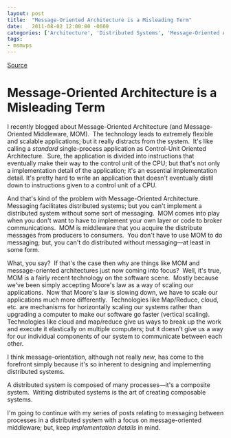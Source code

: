 ```yaml
---
layout: post
title:  "Message-Oriented Architecture is a Misleading Term"
date:   2011-08-02 12:00:00 -0600
categories: ['Architecture', 'Distributed Systems', 'Message-Oriented Architectures', 'MOM', 'Software Development']
tags:
- msmvps
---
```

[Source](http://blogs.msmvps.com/peterritchie/2011/08/03/message-oriented-architecture-is-a-misleading-term/ "Permalink to Message-Oriented Architecture is a Misleading Term")

# Message-Oriented Architecture is a Misleading Term

I recently blogged about Message-Oriented Architecture (and Message-Oriented Middleware, MOM).  The technology leads to extremely flexible and scalable applications; but it really distracts from the system.  It's like calling a _standard_ single-process application as Control-Unit Oriented Architecture.  Sure, the application is divided into instructions that eventually make their way to the control unit of the CPU; but that's not only a implementation detail of the application; it's an essential implementation detail. It's pretty hard to write an application that doesn't eventually distil down to instructions given to a control unit of a CPU.

And that's kind of the problem with Message-Oriented Architecture.  Messaging facilitates distributed systems; but you can't implement a distributed system without some sort of messaging.  MOM comes into play when you don't want to have to implement your own layer or code to broker communications.  MOM is middleware that you acquire the distribute messages from producers to consumers.  You don't have to use MOM to do messaging; but, you can't do distributed without messaging—at least in some form.

What, you say?  If that's the case then why are things like MOM and message-oriented architectures just now coming into focus?  Well, it's true, MOM is a fairly recent technology on the software scene.  Mostly because we've been simply accepting Moore's law as a way of scaling our applications.  Now that Moore's law is slowing down, we have to scale our applications much more differently.  Technologies like Map/Reduce, cloud, etc. are mechanisms for horizontally scaling our systems rather than upgrading a computer to make our software go faster (vertical scaling).  Technologies like cloud and map/reduce give us ways to break up the work and execute it elastically on multiple computers; but it doesn't give us a way for our individual components of our system to communicate between each other.

I think message-orientation, although not really _new_, has come to the forefront simply because it's so inherent to designing and implementing distributed systems.

A distributed system is composed of many processes—it's a composite system.  Writing distributed systems is the art of creating composable systems.

I'm going to continue with my series of posts relating to messaging between processes in a distributed system with a focus on message-oriented middleware; but, keep _implementation details_ in mind.

